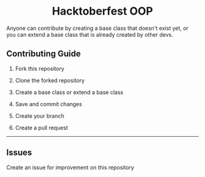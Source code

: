 <div align="center">
				<h1>Hacktoberfest OOP</h1>
</div>

Anyone can contribute by creating a base class that doesn't exist yet, or you can extend a base class that is already created by other devs.

## Contributing Guide

1. Fork this repository

2. Clone the forked repository

3. Create a base class or extend a base class

4. Save and commit changes

5. Create your branch

6. Create a pull request

---
## Issues
Create an issue for improvement on this repository
